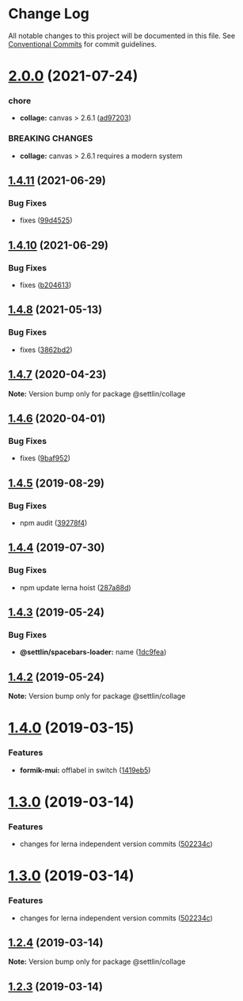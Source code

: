 # Change Log

All notable changes to this project will be documented in this file.
See [Conventional Commits](https://conventionalcommits.org) for commit guidelines.

# [2.0.0](http://github.com/settlin/node-monorepo/collage/compare/@settlin/collage@1.4.11...@settlin/collage@2.0.0) (2021-07-24)


### chore

* **collage:** canvas > 2.6.1 ([ad97203](http://github.com/settlin/node-monorepo/collage/commit/ad97203ef988f4d964e48a4b859e3f36b3582391))


### BREAKING CHANGES

* **collage:** canvas > 2.6.1 requires a modern system





## [1.4.11](http://github.com/settlin/node-monorepo/collage/compare/@settlin/collage@1.4.10...@settlin/collage@1.4.11) (2021-06-29)


### Bug Fixes

* fixes ([99d4525](http://github.com/settlin/node-monorepo/collage/commit/99d452570ab60e868538ab10648b3a12f81a0bf2))





## [1.4.10](http://github.com/settlin/node-monorepo/collage/compare/@settlin/collage@1.4.8...@settlin/collage@1.4.10) (2021-06-29)


### Bug Fixes

* fixes ([b204613](http://github.com/settlin/node-monorepo/collage/commit/b20461357a3f599aa61ee3b4dc6d58245e1336f4))





## [1.4.8](http://github.com/settlin/node-monorepo/collage/compare/@settlin/collage@1.4.7...@settlin/collage@1.4.8) (2021-05-13)


### Bug Fixes

* fixes ([3862bd2](http://github.com/settlin/node-monorepo/collage/commit/3862bd2648a12c4a6a55e93c1c60921db1797758))





## [1.4.7](http://github.com/settlin/node-monorepo/collage/compare/@settlin/collage@1.4.6...@settlin/collage@1.4.7) (2020-04-23)

**Note:** Version bump only for package @settlin/collage





## [1.4.6](http://github.com/settlin/node-monorepo/collage/compare/@settlin/collage@1.4.5...@settlin/collage@1.4.6) (2020-04-01)


### Bug Fixes

* fixes ([9baf952](http://github.com/settlin/node-monorepo/collage/commit/9baf952))





## [1.4.5](http://github.com/settlin/node-monorepo/collage/compare/@settlin/collage@1.4.4...@settlin/collage@1.4.5) (2019-08-29)


### Bug Fixes

* npm audit ([39278f4](http://github.com/settlin/node-monorepo/collage/commit/39278f4))





## [1.4.4](http://github.com/settlin/node-monorepo/collage/compare/@settlin/collage@1.4.3...@settlin/collage@1.4.4) (2019-07-30)


### Bug Fixes

* npm update lerna hoist ([287a88d](http://github.com/settlin/node-monorepo/collage/commit/287a88d))





## [1.4.3](http://github.com/settlin/node-monorepo/collage/compare/@settlin/collage@1.4.2...@settlin/collage@1.4.3) (2019-05-24)


### Bug Fixes

* **@settlin/spacebars-loader:** name ([1dc9fea](http://github.com/settlin/node-monorepo/collage/commit/1dc9fea))





## [1.4.2](http://github.com/settlin/node-monorepo/collage/compare/@settlin/collage@1.4.0...@settlin/collage@1.4.2) (2019-05-24)

**Note:** Version bump only for package @settlin/collage





# [1.4.0](http://github.com/settlin/node-monorepo/collage/compare/@settlin/collage@1.3.0...@settlin/collage@1.4.0) (2019-03-15)


### Features

* **formik-mui:** offlabel in switch ([1419eb5](http://github.com/settlin/node-monorepo/collage/commit/1419eb5))





# [1.3.0](http://github.com/settlin/node-monorepo/collage/compare/@settlin/collage@1.2.3...@settlin/collage@1.3.0) (2019-03-14)


### Features

* changes for lerna independent version commits ([502234c](http://github.com/settlin/node-monorepo/collage/commit/502234c))





# [1.3.0](http://github.com/settlin/node-monorepo/collage/compare/@settlin/collage@1.2.3...@settlin/collage@1.3.0) (2019-03-14)


### Features

* changes for lerna independent version commits ([502234c](http://github.com/settlin/node-monorepo/collage/commit/502234c))





## [1.2.4](http://github.com/settlin/node-monorepo/collage/compare/@settlin/collage@1.2.3...@settlin/collage@1.2.4) (2019-03-14)

**Note:** Version bump only for package @settlin/collage





## [1.2.3](http://github.com/settlin/node-monorepo/collage/compare/@settlin/collage@1.2.3...@settlin/collage@1.2.3) (2019-03-14)
